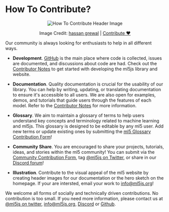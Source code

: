 # How To Contribute?

<center>
  <img class="header-img" src="assets/header-how-to-contribute.png" alt="How To Contribute Header Image" >
  <p class="img-credit"> Image Credit: <a href="https://thenounproject.com/creator/hassan2959/" target="_blank" title="hassan grewal">hassan grewal</a> | <a href='mailto:info@ml5js.org'>Contribute ♥️</a> </p>
</center>

Our community is always looking for enthusiasts to help in all different ways.

- **Development**. [GitHub](https://github.com/ml5js/ml5-library) is the main place where code is collected, issues are documented, and discussions about code are had. Check out the [Contributor Notes](/contributing/develop-contributor-notes.md) to get started with developing the ml5js library and website.

- **Documentation**. Quality documentation is crucial for the usability of our library. You can help by writing, updating, or translating documentation to ensure it's accessible to all users. We are also open for examples, demos, and tutorials that guide users through the features of each model. Refer to the [Contributor Notes](/contributing/documentation-contributor-notes.md) for more information.

- **Glossary**. We aim to maintain a glossary of terms to help users understand key concepts and terminology related to machine learning and ml5js. This glossary is designed to be editable by any ml5 user. Add new terms or update existing ones by submitting the [ml5 Glossary Contribution Form](https://docs.google.com/forms/d/e/1FAIpQLScJo6XU1-D1rDkuUIKSs7wx6svpZtw6p9vBPHdQvKPxpq-ERA/viewform?usp=pp_url)!

- **Community Share**. You are encouraged to share your projects, tutorials, ideas, and stories within the ml5 community! You can submit via the [Community Contribution Form](https://docs.google.com/forms/d/e/1FAIpQLSdPz0ICzTSVdLAteIKwJ-zFzX6dX5l3dOpjWGzm6LIZutKvlA/viewform), tag [@ml5js on Twitter](https://twitter.com/ml5js?lang=en), or share in our [Discord forum](https://discord.gg/sUtHWmgg)!

- **Illustration**. Contribute to the visual appeal of the ml5 website by creating header images for our documentation or the hero sketch on the homepage. If your are intersted, email your work to <a href="mailto:info@ml5js.org">info@ml5js.org</a>!

We welcome all forms of socially and technically driven contributions. No contribution is too small. If you need more information, please contact us at [@ml5js on twitter](https://twitter.com/ml5js), <a href="mailto:info@ml5js.org">info@ml5js.org</a>, [Discord](https://discord.gg/sUtHWmgg) or [Github](https://github.com/ml5js/ml5-library/issues).
